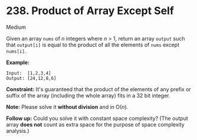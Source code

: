# 238. Product of Array Except Self

Medium

Given an array `nums` of *n* integers where *n* > 1,  return an array `output` such that `output[i]` is equal to the product of all the elements of `nums` except `nums[i]`.

**Example:**

```
Input:  [1,2,3,4]
Output: [24,12,8,6]
```

**Constraint:** It's guaranteed that the product of the  elements of any prefix or suffix of the array (including the whole  array) fits in a 32 bit integer.

**Note:** Please solve it **without division** and in O(*n*).

**Follow up:**
 Could you solve it with constant space complexity? (The output array **does not** count as extra space for the purpose of space complexity analysis.)